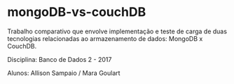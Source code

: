 # mongoDB-vs-couchDB
Trabalho comparativo que envolve implementação e teste de carga de duas tecnologias relacionadas ao armazenamento de dados: MongoDB x CouchDB.

Disciplina: Banco de Dados 2 - 2017


Alunos: Allison Sampaio / Mara Goulart
